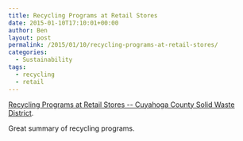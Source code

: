 ```yaml
---
title: Recycling Programs at Retail Stores
date: 2015-01-10T17:10:01+00:00
author: Ben
layout: post
permalink: /2015/01/10/recycling-programs-at-retail-stores/
categories:
  - Sustainability
tags:
  - recycling
  - retail
---
```

[Recycling Programs at Retail Stores -- Cuyahoga County Solid Waste District](http://cuyahogaswd.org/en-US/retailer-recycling-programs.aspx).

Great summary of recycling programs.